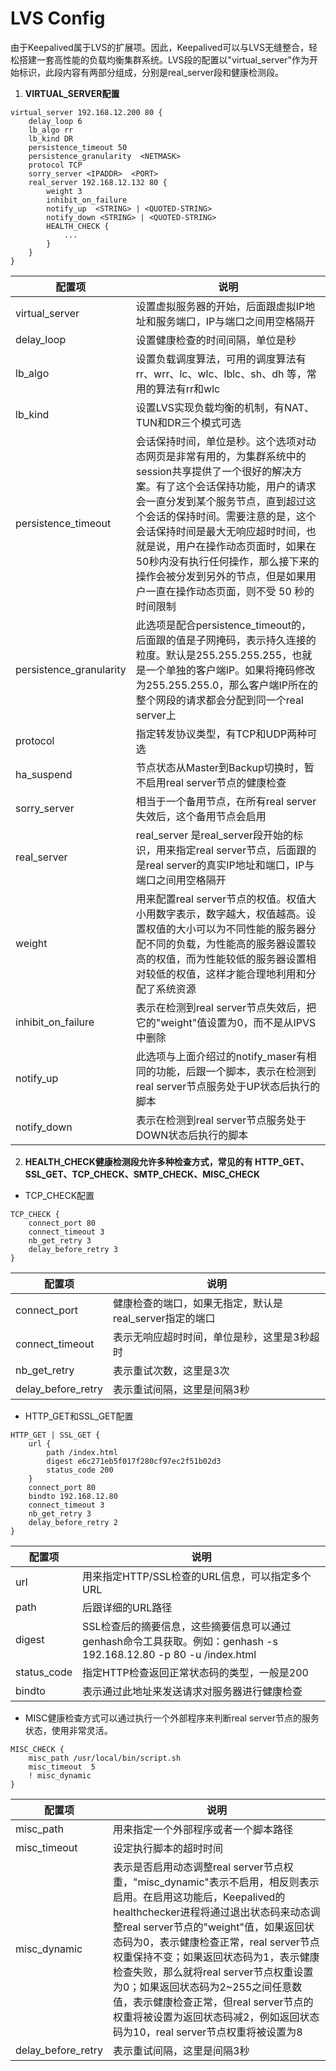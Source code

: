 # LVS Config

由于Keepalived属于LVS的扩展项。因此，Keepalived可以与LVS无缝整合，轻松搭建一套高性能的负载均衡集群系统。LVS段的配置以"virtual_server"作为开始标识，此段内容有两部分组成，分别是real_server段和健康检测段。

1. __VIRTUAL_SERVER配置__
```
virtual_server 192.168.12.200 80 {
    delay_loop 6
    lb_algo rr
    lb_kind DR
    persistence_timeout 50
    persistence_granularity  <NETMASK>
    protocol TCP
    sorry_server <IPADDR>  <PORT>
    real_server 192.168.12.132 80 {
        weight 3
        inhibit_on_failure
        notify_up  <STRING> | <QUOTED-STRING>
        notify_down <STRING> | <QUOTED-STRING>
        HEALTH_CHECK {
            ...
        }
    }
}
```
| 配置项 | 说明 |
| ---- | ---- |
| virtual_server | 设置虚拟服务器的开始，后面跟虚拟IP地址和服务端口，IP与端口之间用空格隔开 |
| delay_loop | 设置健康检查的时间间隔，单位是秒 |
| lb_algo | 设置负载调度算法，可用的调度算法有 rr、wrr、lc、wlc、lblc、sh、dh 等，常用的算法有rr和wlc |
| lb_kind | 设置LVS实现负载均衡的机制，有NAT、TUN和DR三个模式可选 |
| persistence_timeout | 会话保持时间，单位是秒。这个选项对动态网页是非常有用的，为集群系统中的session共享提供了一个很好的解决方案。有了这个会话保持功能，用户的请求会一直分发到某个服务节点，直到超过这个会话的保持时间。需要注意的是，这个会话保持时间是最大无响应超时时间，也就是说，用户在操作动态页面时，如果在50秒内没有执行任何操作，那么接下来的操作会被分发到另外的节点，但是如果用户一直在操作动态页面，则不受 50 秒的时间限制 |
| persistence_granularity | 此选项是配合persistence_timeout的，后面跟的值是子网掩码，表示持久连接的粒度。默认是255.255.255.255，也就是一个单独的客户端IP。如果将掩码修改为255.255.255.0，那么客户端IP所在的整个网段的请求都会分配到同一个real server上 |
| protocol | 指定转发协议类型，有TCP和UDP两种可选 |
| ha_suspend | 节点状态从Master到Backup切换时，暂不启用real server节点的健康检查 |
| sorry_server | 相当于一个备用节点，在所有real server失效后，这个备用节点会启用 |
| real_server | real_server	是real_server段开始的标识，用来指定real server节点，后面跟的是real server的真实IP地址和端口，IP与端口之间用空格隔开 |
| weight | 用来配置real server节点的权值。权值大小用数字表示，数字越大，权值越高。设置权值的大小可以为不同性能的服务器分配不同的负载，为性能高的服务器设置较高的权值，而为性能较低的服务器设置相对较低的权值，这样才能合理地利用和分配了系统资源 |
| inhibit_on_failure | 表示在检测到real server节点失效后，把它的"weight"值设置为0，而不是从IPVS中删除 |
| notify_up | 此选项与上面介绍过的notify_maser有相同的功能，后跟一个脚本，表示在检测到real server节点服务处于UP状态后执行的脚本 |
| notify_down | 表示在检测到real server节点服务处于DOWN状态后执行的脚本 |


2. __HEALTH_CHECK健康检测段允许多种检查方式，常见的有 HTTP_GET、SSL_GET、TCP_CHECK、SMTP_CHECK、MISC_CHECK__
* TCP_CHECK配置
```
TCP_CHECK {
    connect_port 80
    connect_timeout 3
    nb_get_retry 3
    delay_before_retry 3
}
```
| 配置项 | 说明 |
| ---- | ---- |
| connect_port | 健康检查的端口，如果无指定，默认是real_server指定的端口 |
| connect_timeout | 表示无响应超时时间，单位是秒，这里是3秒超时 |
| nb_get_retry | 表示重试次数，这里是3次 |
| delay_before_retry | 表示重试间隔，这里是间隔3秒 |

* HTTP_GET和SSL_GET配置
```
HTTP_GET | SSL_GET {
    url {
        path /index.html
        digest e6c271eb5f017f280cf97ec2f51b02d3
        status_code 200
    }
    connect_port 80
    bindto 192.168.12.80
    connect_timeout 3
    nb_get_retry 3
    delay_before_retry 2
}
```
| 配置项 | 说明 |
| ---- | ---- |
| url | 用来指定HTTP/SSL检查的URL信息，可以指定多个URL |
| path | 后跟详细的URL路径 |
| digest | SSL检查后的摘要信息，这些摘要信息可以通过genhash命令工具获取。例如：genhash -s 192.168.12.80 -p 80 -u /index.html |
| status_code | 指定HTTP检查返回正常状态码的类型，一般是200 |
| bindto | 表示通过此地址来发送请求对服务器进行健康检查 |

* MISC健康检查方式可以通过执行一个外部程序来判断real server节点的服务状态，使用非常灵活。
```
MISC_CHECK {
    misc_path /usr/local/bin/script.sh
    misc_timeout  5
    ! misc_dynamic
}
```
| 配置项 | 说明 |
| ---- | ---- |
| misc_path | 用来指定一个外部程序或者一个脚本路径 |
| misc_timeout | 设定执行脚本的超时时间 |
| misc_dynamic | 表示是否启用动态调整real server节点权重，"misc_dynamic"表示不启用，相反则表示启用。在启用这功能后，Keepalived的healthchecker进程将通过退出状态码来动态调整real server节点的"weight"值，如果返回状态码为0，表示健康检查正常，real server节点权重保持不变；如果返回状态码为1，表示健康检查失败，那么就将real server节点权重设置为0；如果返回状态码为2~255之间任意数值，表示健康检查正常，但real server节点的权重将被设置为返回状态码减2，例如返回状态码为10，real server节点权重将被设置为8 |
| delay_before_retry | 表示重试间隔，这里是间隔3秒 |